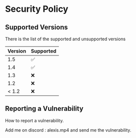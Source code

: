 # Security Policy

## Supported Versions

There is the list of the supported and unsupported versions

| Version | Supported          |
| ------- | ------------------ |
|   1.5   | :white_check_mark: |
|   1.4   | :white_check_mark: |
|   1.3   | :x:                |
|   1.2   | :x:                |
| < 1.2   | :x:                |

## Reporting a Vulnerability

How to report a vulnerability.

Add me on discord : alexis.mp4 and send me the vulnerability.
